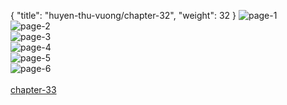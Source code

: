 { "title": "huyen-thu-vuong/chapter-32", "weight": 32 }
<img src="huyen-thu-vuong_0032_01-e0ec4bb165607b17a558d8e6ca154254.webp" alt="page-1" origin="https://3.bp.blogspot.com/-1Pr7E35LGqI/Vy_14OSUFdI/AAAAAAAG3QU/CJSxWG2sLD8/s0/Huyen-Thu-Vuong-Chapter-32-P-2.jpg"><br/>
<img src="huyen-thu-vuong_0032_02-03506f51a8265de4a51fb3a81c8f5884.webp" alt="page-2" origin="https://3.bp.blogspot.com/-W66W7TuBNXw/Vy_15Joja-I/AAAAAAAG3QY/pCW-V81bLwI/s0/Huyen-Thu-Vuong-Chapter-32-P-3.jpg"><br/>
<img src="huyen-thu-vuong_0032_03-6918b79044883f70e3cf0b95509e94d9.webp" alt="page-3" origin="https://3.bp.blogspot.com/-R5wslTUR0Hc/Vy_16IJn5nI/AAAAAAAG3Qc/wR3RnxgZRY8/s0/Huyen-Thu-Vuong-Chapter-32-P-4.jpg"><br/>
<img src="huyen-thu-vuong_0032_04-665d97a3be0a8bfdb5272a49028654a2.webp" alt="page-4" origin="https://3.bp.blogspot.com/-5ZqlGrrEhH8/Vy_17HiEk8I/AAAAAAAG3Qg/axscQqTb6KE/s0/Huyen-Thu-Vuong-Chapter-32-P-5.jpg"><br/>
<img src="huyen-thu-vuong_0032_05-669f43b9932c76d5b239e08cc2cc48e2.webp" alt="page-5" origin="https://3.bp.blogspot.com/-_Zr5i_3ibbY/Vy_18PRNT4I/AAAAAAAG3Qk/tAOl22gA-9s/s0/Huyen-Thu-Vuong-Chapter-32-P-6.jpg"><br/>
<img src="huyen-thu-vuong_0032_06-ed5003ab4349822222577b053e6191b2.webp" alt="page-6" origin="https://3.bp.blogspot.com/-1AMzs7lOE9Q/Vy_19LIU5mI/AAAAAAAG3Qo/hK-rQ_COWKU/s0/Huyen-Thu-Vuong-Chapter-32-P-7.jpg"><br/>
<br/><a class="nextchap" href="/huyen-thu-vuong/chapter-33">chapter-33</a>
